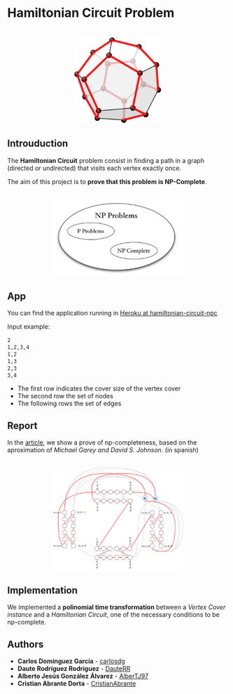# **Hamiltonian Circuit Problem**

<div align="center">
  <br>
  <img src="report/images/icosaedro.png" alt="Markdownify" width="200">
</div>

## Introuduction

The **Hamiltonian Circuit** problem consist in finding a path in a graph (directed or
undirected) that visits each vertex exactly once.

The aim of this project is to **prove that this problem is NP-Complete**.

<div align="center">
  <br>
  <img src="report/images/p-np.jpg" alt="Markdownify" width="300">
</div>

## App

You can find the application running in [Heroku at hamiltonian-circuit-npc](https://hamiltonian-circuit-npc.herokuapp.com/index.html)

Input example:

```
2
1,2,3,4
1,2
1,3
2,3
3,4
```

- The first row indicates the cover size of the vertex cover
- The second row the set of nodes
- The following rows the set of edges

## Report

In the [article](report/pdf/article), we show a prove of np-completeness,
based on the aproximation of _Michael Garey and David S. Johnson_. (in spanish)

<div align="center">
  <br>
  <img src="report/images/example-7.png" alt="Markdownify" width="300">
</div>

## Implementation

We implemented a **polinomial time transformation** between a _Vertex Cover instance_
and a _Hamiltonian Circuit_, one of the necessary conditions to be np-complete.

## Authors

- **Carlos Domínguez García** - [carlosdg](https://github.com/carlosdg)
- **Daute Rodríguez Rodríguez** - [DauteRR](https://github.com/DauteRR)
- **Alberto Jesús González Álvarez** - [AlberTJ97](https://github.com/AlberTJ97)
- **Cristian Abrante Dorta** - [CristianAbrante](https://github.com/CristianAbrante)
